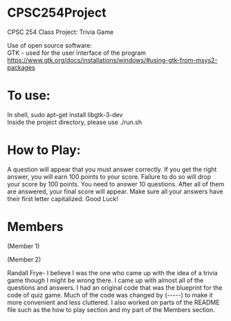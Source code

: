 # CPSC254Project
CPSC 254 Class Project: Trivia Game

Use of open source software: <br/>
GTK - used for the user interface of the program <br/>
https://www.gtk.org/docs/installations/windows/#using-gtk-from-msys2-packages

# To use:
In shell, sudo apt-get install libgtk-3-dev <br/>
Inside the project directory, please use ./run.sh

# How to Play:
A question will appear that you must answer correctly. If you get the right answer, you will earn 100 points to your score. Failure to do so will drop your score by 100 points. 
You need to answer 10 questions. After all of them are answered, your final score will appear. Make sure all your answers have their first letter capitalized.
Good Luck!

# Members
(Member 1) <br/>

(Member 2) <br/>

Randall Frye- I believe I was the one who came up with the idea of a trivia game though I might be wrong there. I came up with almost all of the questions and answers. I had an original code that was the blueprint for the code of quiz game. Much of the code was changed by (-----) to make it more convenient and less cluttered. I also worked on parts of the README file such as the how to play section and my part of the Members section. <br/>



